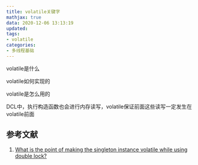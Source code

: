 ```yaml
---
title: volatile关键字
mathjax: true
data: 2020-12-06 13:13:19
updated:
tags: 
- volatile
categories:
- 多线程基础
---
```




volatile是什么

volatile如何实现的

volatile是怎么用的



DCL中，执行构造函数也会进行内存读写，volatile保证前面这些读写一定发生在volatile前面

## 参考文献

1. [What is the point of making the singleton instance volatile while using double lock?](https://stackoverflow.com/questions/11639746/what-is-the-point-of-making-the-singleton-instance-volatile-while-using-double-l/11640026#11640026)